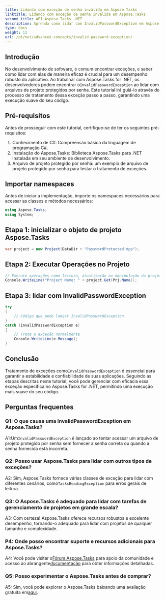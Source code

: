 ```yaml
---
title: Lidando com exceção de senha inválida em Aspose.Tasks
linktitle: Lidando com exceção de senha inválida em Aspose.Tasks
second_title: API Aspose.Tasks .NET
description: Aprenda como lidar com InvalidPasswordException em Aspose.Tasks for .NET de forma eficiente. Garanta a execução tranquila do seu código com este guia passo a passo.
type: docs
weight: 11
url: /pt/net/advanced-concepts/invalid-password-exception/
---
```

## Introdução

 No desenvolvimento de software, é comum encontrar exceções, e saber como lidar com elas de maneira eficaz é crucial para um desempenho robusto do aplicativo. Ao trabalhar com Aspose.Tasks for .NET, os desenvolvedores podem encontrar o`InvalidPasswordException` ao lidar com arquivos de projeto protegidos por senha. Este tutorial irá guiá-lo através do processo de tratamento dessa exceção passo a passo, garantindo uma execução suave do seu código.

## Pré-requisitos

Antes de prosseguir com este tutorial, certifique-se de ter os seguintes pré-requisitos:

1. Conhecimento de C#: Compreensão básica da linguagem de programação C#.
2. Instalação do Aspose.Tasks: Biblioteca Aspose.Tasks para .NET instalada em seu ambiente de desenvolvimento.
3. Arquivo de projeto protegido por senha: um exemplo de arquivo de projeto protegido por senha para testar o tratamento de exceções.

## Importar namespaces

Antes de iniciar a implementação, importe os namespaces necessários para acessar as classes e métodos necessários:

```csharp
using Aspose.Tasks;
using System;

```

## Etapa 1: inicializar o objeto de projeto Aspose.Tasks

```csharp
var project = new Project(DataDir + "PasswordProtected.mpp");
```

## Etapa 2: Executar Operações no Projeto

```csharp
// Execute operações como leitura, atualização ou manipulação do projeto.
Console.WriteLine("Project Name: " + project.Get(Prj.Name));
```

## Etapa 3: lidar com InvalidPasswordException

```csharp
try
{
    // Código que pode lançar InvalidPasswordException
}
catch (InvalidPasswordException e)
{
    // Trate a exceção normalmente
    Console.WriteLine(e.Message);
}
```

## Conclusão

 Tratamento de exceções como`InvalidPasswordException` é essencial para garantir a estabilidade e confiabilidade de suas aplicações. Seguindo as etapas descritas neste tutorial, você pode gerenciar com eficácia essa exceção específica no Aspose.Tasks for .NET, permitindo uma execução mais suave do seu código.

## Perguntas frequentes

### Q1: O que causa uma InvalidPasswordException em Aspose.Tasks?

 A1:Um`InvalidPasswordException` é lançado ao tentar acessar um arquivo de projeto protegido por senha sem fornecer a senha correta ou quando a senha fornecida está incorreta.

### Q2: Posso usar Aspose.Tasks para lidar com outros tipos de exceções?

 A2: Sim, Aspose.Tasks fornece várias classes de exceção para lidar com diferentes cenários, como`TasksReadingException` para erros gerais de leitura.

### Q3: O Aspose.Tasks é adequado para lidar com tarefas de gerenciamento de projetos em grande escala?

A3: Com certeza! Aspose.Tasks oferece recursos robustos e excelente desempenho, tornando-o adequado para lidar com projetos de qualquer tamanho e complexidade.

### P4: Onde posso encontrar suporte e recursos adicionais para Aspose.Tasks?

 A4: Você pode visitar o[Fórum Aspose.Tasks](https://forum.aspose.com/c/tasks/15) para apoio da comunidade e acesso ao abrangente[documentação](https://reference.aspose.com/tasks/net/) para obter informações detalhadas.

### Q5: Posso experimentar o Aspose.Tasks antes de comprar?

 A5: Sim, você pode explorar o Aspose.Tasks baixando uma avaliação gratuita em[aqui](https://releases.aspose.com/).